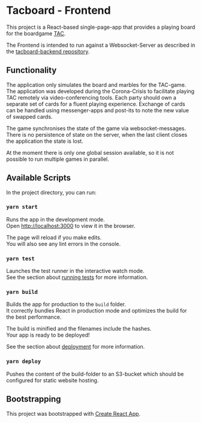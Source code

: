 # Tacboard - Frontend

This project is a React-based single-page-app that provides a playing board for the boardgame [TAC](https://spieltac.de).

The Frontend is intended to run against a Websocket-Server as described in the [tacboard-backend repository](https://github.com/jonathanrohland/tacboard-backend).


## Functionality

The application only simulates the board and marbles for the TAC-game. The application was developed during the Corona-Crisis to facilitate playing TAC remotely via video-conferencing tools. Each party should own a separate set of cards for a fluent playing experience. Exchange of cards can be handled using messenger-apps and post-its to note the new value of swapped cards.

The game synchronises the state of the game via websocket-messages. There is no persistence of state on the server, when the last client closes the application the state is lost.

At the moment there is only one global session available, so it is not possible to run multiple games in parallel.


## Available Scripts

In the project directory, you can run:

### `yarn start`

Runs the app in the development mode.<br />
Open [http://localhost:3000](http://localhost:3000) to view it in the browser.

The page will reload if you make edits.<br />
You will also see any lint errors in the console.

### `yarn test`

Launches the test runner in the interactive watch mode.<br />
See the section about [running tests](https://facebook.github.io/create-react-app/docs/running-tests) for more information.

### `yarn build`

Builds the app for production to the `build` folder.<br />
It correctly bundles React in production mode and optimizes the build for the best performance.

The build is minified and the filenames include the hashes.<br />
Your app is ready to be deployed!

See the section about [deployment](https://facebook.github.io/create-react-app/docs/deployment) for more information.

### `yarn deploy`
Pushes the content of the build-folder to an S3-bucket which should be configured for static website hosting.

## Bootstrapping

This project was bootstrapped with [Create React App](https://github.com/facebook/create-react-app).